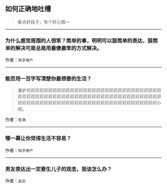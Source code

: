 ## 如何正确地吐槽

> 看点好段子，有个好心情～


 
---

### 为什么感觉周围的人很笨？简单的事，明明可以狠简单的表达，狠简单的解决可是总是用最傻最笨的方式解决。

> 


作者：`知乎用户`

---

### 能否用一百字写清楚你最想要的生活？

> 潘驴邓邓邓邓邓邓邓邓邓邓邓邓邓邓邓邓邓邓邓邓邓邓邓邓邓邓邓邓邓邓邓邓邓邓邓邓邓邓邓邓邓邓邓邓邓邓邓邓邓邓邓邓邓邓邓邓邓邓邓邓邓邓邓邓邓邓邓邓邓邓邓邓邓邓邓邓邓邓邓邓邓邓邓邓邓邓邓邓邓邓邓邓邓邓邓邓小闲。


作者：`彭渤`

---

### 哪一幕让你觉得生活不容易？

> 


作者：`知乎用户`

---

### 男友表达出一定要生儿子的观念，我该怎么办？

> 


作者：`赵云`